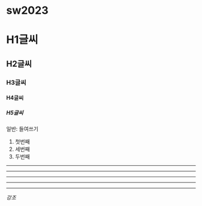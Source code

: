 # sw2023
# H1글씨
## H2글씨
### H3글씨
#### H4글씨
##### H5글씨

일반:
  들여쓰기

1. 첫번째
3. 세번째
2. 두번째

* * *

***

*****

- - -

---------------------------------------

*강조*

